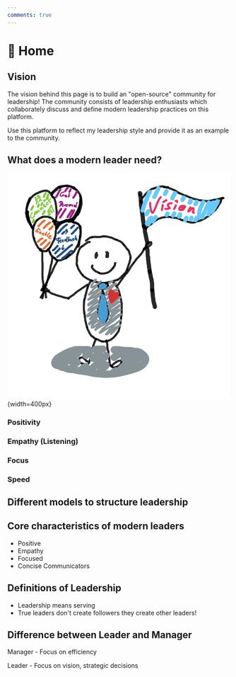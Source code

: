 ```yaml
---
comments: true
---
```

# 🏡 Home 

## Vision

The vision behind this page is to build an "open-source" community for leadership!
The community consists of leadership enthusiasts which collaborately discuss and define modern leadership practices on this platform. <br>

Use this platform to reflect my leadership style and provide it as an example to the community.

<object data="assets/test.drawio.svg"></object>


## What does a modern leader need?

![Modern Leader](assets/modern-leader-draft.png){width=400px}

### Positivity

### Empathy (Listening)

### Focus

### Speed

## Different models to structure leadership



## Core characteristics of modern leaders

* Positive
* Empathy
* Focused
* Concise Communicators

## Definitions of Leadership

* Leadership means serving
* True leaders don't create followers they create other leaders!

## Difference between Leader and Manager

Manager - Focus on efficiency

Leader - Focus on vision, strategic decisions